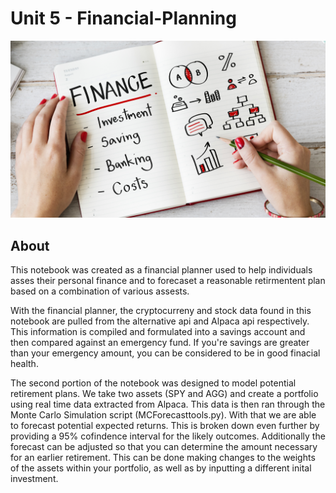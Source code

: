 # Unit 5 - Financial-Planning


![Financial Panner](financial-planner.png)

## About 

This notebook was created as a financial planner used to help individuals asses their personal finance and to forecaset a reasonable retirmentent plan based on a combination of various assests. 

With the financial planner, the cryptocurreny and stock data found in this notebook are pulled from the alternative api and Alpaca api respectively. This information is compiled and formulated into a savings account and then compared against an emergency fund. If you're savings are greater than your emergency amount, you can be considered to be in good finacial health. 

The second portion of the notebook was designed to model potential retirement plans. We take two assets (SPY and AGG) and create a portfolio using real time data extracted from Alpaca. This data is then ran through the Monte Carlo Simulation script  (MCForecasttools.py). With that we are able to forecast potential expected returns. This is broken down even further by providing a 95% cofindence interval for the likely outcomes. Additionally the forecast can be adjusted so that you can determine the amount necessary for an earlier retirement.  This can be done making changes to the weights of the assets within your portfolio,  as well as by inputting a different inital investment. 




